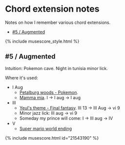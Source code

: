 # Chord extension notes
Notes on how I remember various chord extensions.

<!-- TOC start (generated with https://github.com/derlin/bitdowntoc) -->
- [#5 / Augmented](#5-augmented)

<!-- TOC end -->

{% include musescore_style.html %}
<!-- TOC --><a name="5-augmented"></a>
## #5 / Augmented
Intuition: Pokemon cave. Night in tunisia minor lick.

Where it's used:
- I Aug
  - [Petalburg woods - Pokemon](https://www.youtube.com/watch?v=unfzfe8f9NI).
  - [Mamma mia](https://www.youtube.com/watch?v=unfzfe8f9NI). I -> I aug -> I aug
- III
  - [Yeul's theme - Final fantasy](https://www.youtube.com/watch?v=kdoE53_b5Fk&t=143s). III 13 -> III Aug -> vi 9
  - Minor jazz lick: III aug -> vi 9
  - Someday my prince will come: I -> III aug -> IV
- V
  - [Super mario world ending]([url](https://www.youtube.com/watch?v=gNcIAC30mWI))

{% include musescore.html id="21543190" %}
